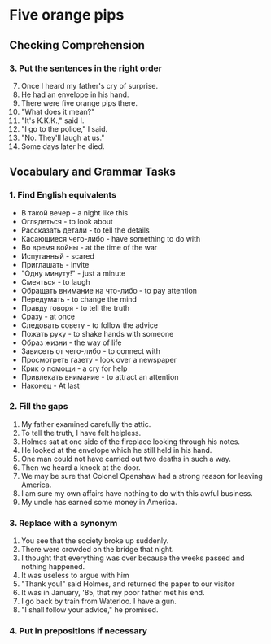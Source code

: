 # Five orange pips

## Checking Comprehension

### 3. Put the sentences in the right order

7) Once I heard my father's cry of surprise.
4) He had an envelope in his hand.
2) There were five orange pips there.
1) "What does it mean?"
5) "It's K.K.K.," said I.
8) "I go to the police," I said.
3) "No. They'll laugh at us."
6) Some days later he died. 


## Vocabulary and Grammar Tasks

### 1. Find English equivalents

- В такой вечер - a night like this
- Оглядеться - to look about
- Рассказать детали - to tell the details
- Касающиеся чего-либо - have something to do with
- Во время войны - at the time of the war
- Испуганный - scared
- Приглашать - invite
- "Одну минуту!" - just a minute
- Смеяться - to laugh
- Обращать внимание на что-либо - to pay attention
- Передумать - to change the mind
- Правду говоря - to tell the truth
- Сразу - at once
- Следовать совету - to follow the advice 
- Пожать руку - to shake hands with someone
- Образ жизни - the way of life
- Зависеть от чего-либо - to connect with
- Просмотреть газету - look over a newspaper
- Крик о помощи - a cry for help
- Привлекать внимание - to attract an attention
- Наконец - At last


### 2. Fill the gaps

1. My father examined carefully the attic.
2. To tell the truth, I have felt helpless.
3. Holmes sat at one side of the fireplace looking through his notes.
4. He looked at the envelope which he still held in his hand.
5. One man could not have carried out two deaths in such a way.
6. Then we heard a knock at the door.
7. We may be sure that Colonel Openshaw had a strong reason for leaving America.
8. I am sure my own affairs have nothing to do with this awful business.
9. My uncle has earned some money in America.


### 3. Replace with a synonym

1. You see that the society broke up suddenly.
2. There were crowded on the bridge that night.
3. I thought that everything was over because the weeks passed and nothing happened.
4. It was useless to argue with him
5. "Thank you!" said Holmes, and returned the paper to our visitor
6. It was in January, '85, that my poor father met his end.
7. I go back by train from Waterloo. I have a gun.
8. "I shall follow your advice," he promised.


### 4. Put in prepositions if necessary
